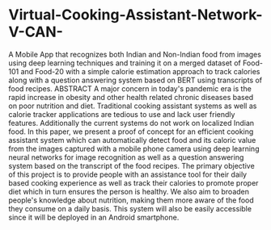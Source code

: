 # Virtual-Cooking-Assistant-Network-V-CAN-
A Mobile App that recognizes both Indian and Non-Indian food from images using deep learning techniques and training it on a merged dataset of Food-101 and Food-20 with a simple calorie estimation approach to track calories along with a question answering system based on BERT using transcripts of food recipes.
ABSTRACT
A major concern in today's pandemic era is the rapid increase in obesity and other health
related chronic diseases based on poor nutrition and diet. Traditional cooking assistant systems as
well as calorie tracker applications are tedious to use and lack user friendly features. Additionally
the current systems do not work on localized Indian food. In this paper, we present a proof of
concept for an efficient cooking assistant system which can automatically detect food and its
caloric value from the images captured with a mobile phone camera using deep learning neural
networks for image recognition as well as a question answering system based on the transcript of
the food recipes. The primary objective of this project is to provide people with an assistance tool
for their daily based cooking experience as well as track their calories to promote proper diet
which in turn ensures the person is healthy. We also aim to broaden people's knowledge about
nutrition, making them more aware of the food they consume on a daily basis. This system will
also be easily accessible since it will be deployed in an Android smartphone.
